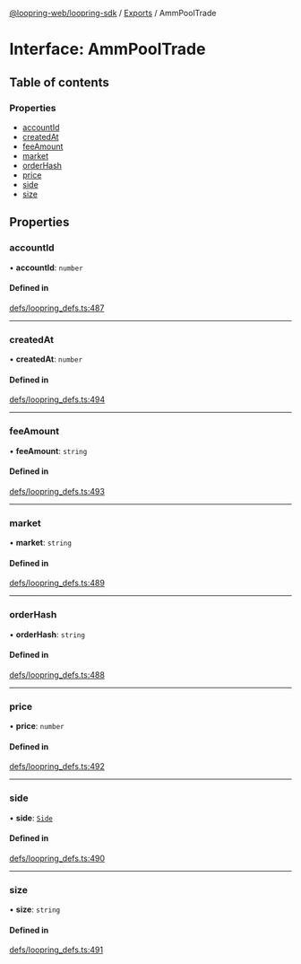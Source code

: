 [@loopring-web/loopring-sdk](../README.md) / [Exports](../modules.md) / AmmPoolTrade

# Interface: AmmPoolTrade

## Table of contents

### Properties

- [accountId](AmmPoolTrade.md#accountid)
- [createdAt](AmmPoolTrade.md#createdat)
- [feeAmount](AmmPoolTrade.md#feeamount)
- [market](AmmPoolTrade.md#market)
- [orderHash](AmmPoolTrade.md#orderhash)
- [price](AmmPoolTrade.md#price)
- [side](AmmPoolTrade.md#side)
- [size](AmmPoolTrade.md#size)

## Properties

### accountId

• **accountId**: `number`

#### Defined in

[defs/loopring_defs.ts:487](https://github.com/Loopring/loopring_sdk/blob/cd42b57/src/defs/loopring_defs.ts#L487)

___

### createdAt

• **createdAt**: `number`

#### Defined in

[defs/loopring_defs.ts:494](https://github.com/Loopring/loopring_sdk/blob/cd42b57/src/defs/loopring_defs.ts#L494)

___

### feeAmount

• **feeAmount**: `string`

#### Defined in

[defs/loopring_defs.ts:493](https://github.com/Loopring/loopring_sdk/blob/cd42b57/src/defs/loopring_defs.ts#L493)

___

### market

• **market**: `string`

#### Defined in

[defs/loopring_defs.ts:489](https://github.com/Loopring/loopring_sdk/blob/cd42b57/src/defs/loopring_defs.ts#L489)

___

### orderHash

• **orderHash**: `string`

#### Defined in

[defs/loopring_defs.ts:488](https://github.com/Loopring/loopring_sdk/blob/cd42b57/src/defs/loopring_defs.ts#L488)

___

### price

• **price**: `number`

#### Defined in

[defs/loopring_defs.ts:492](https://github.com/Loopring/loopring_sdk/blob/cd42b57/src/defs/loopring_defs.ts#L492)

___

### side

• **side**: [`Side`](../enums/Side.md)

#### Defined in

[defs/loopring_defs.ts:490](https://github.com/Loopring/loopring_sdk/blob/cd42b57/src/defs/loopring_defs.ts#L490)

___

### size

• **size**: `string`

#### Defined in

[defs/loopring_defs.ts:491](https://github.com/Loopring/loopring_sdk/blob/cd42b57/src/defs/loopring_defs.ts#L491)
